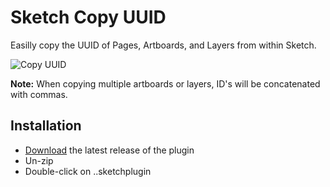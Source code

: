 # Sketch Copy UUID
Easilly copy the UUID of Pages, Artboards, and Layers from within Sketch.

![Copy UUID](http://up.tmdvs.me/4b54ccc42618/d)

**Note:** When copying multiple artboards or layers, ID's will be concatenated with commas.

## Installation

- [Download](../../releases/latest/download/copy-uuids.sketchplugin.zip) the latest release of the plugin
- Un-zip
- Double-click on ..sketchplugin
